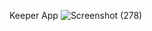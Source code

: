 
Keeper App
![Screenshot (278)](https://user-images.githubusercontent.com/81908636/123375957-4ba08d80-d5a7-11eb-98cc-7bcd40aac82d.png)
